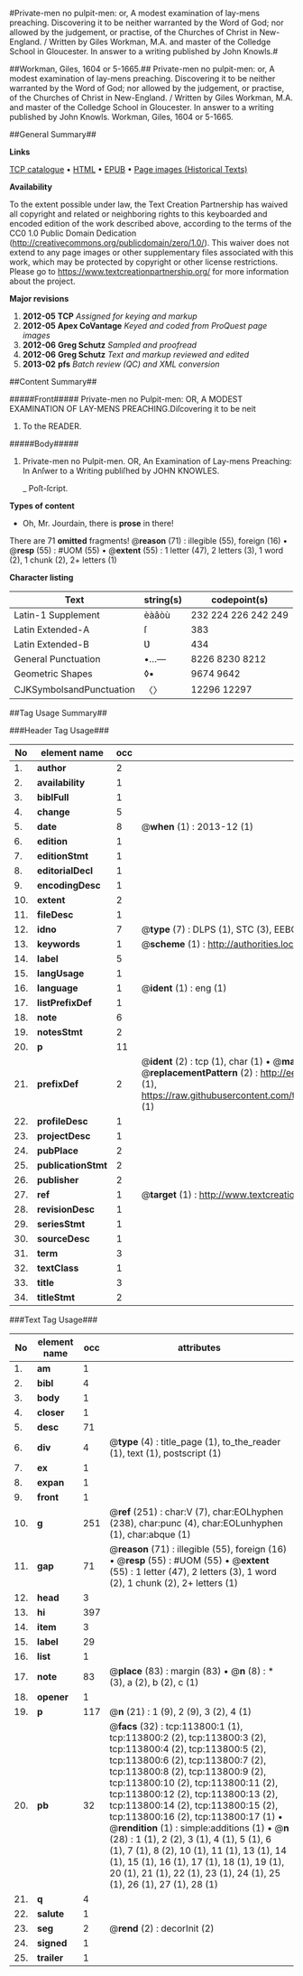 #Private-men no pulpit-men: or, A modest examination of lay-mens preaching. Discovering it to be neither warranted by the Word of God; nor allowed by the judgement, or practise, of the Churches of Christ in New-England. / Written by Giles Workman, M.A. and master of the Colledge School in Gloucester. In answer to a writing published by John Knowls.#

##Workman, Giles, 1604 or 5-1665.##
Private-men no pulpit-men: or, A modest examination of lay-mens preaching. Discovering it to be neither warranted by the Word of God; nor allowed by the judgement, or practise, of the Churches of Christ in New-England. / Written by Giles Workman, M.A. and master of the Colledge School in Gloucester. In answer to a writing published by John Knowls.
Workman, Giles, 1604 or 5-1665.

##General Summary##

**Links**

[TCP catalogue](http://www.ota.ox.ac.uk/tcp/)  • 
[HTML](http://tei.it.ox.ac.uk/tcp/Texts-HTML/free/A96/A96932.html)  • 
[EPUB](http://tei.it.ox.ac.uk/tcp/Texts-EPUB/free/A96/A96932.epub) • 
[Page images (Historical Texts)](https://historicaltexts.jisc.ac.uk/eebo-99861660e)

**Availability**

To the extent possible under law, the Text Creation Partnership has waived all copyright and related or neighboring rights to this keyboarded and encoded edition of the work described above, according to the terms of the CC0 1.0 Public Domain Dedication (http://creativecommons.org/publicdomain/zero/1.0/). This waiver does not extend to any page images or other supplementary files associated with this work, which may be protected by copyright or other license restrictions. Please go to https://www.textcreationpartnership.org/ for more information about the project.

**Major revisions**

1. __2012-05__ __TCP__ *Assigned for keying and markup*
1. __2012-05__ __Apex CoVantage__ *Keyed and coded from ProQuest page images*
1. __2012-06__ __Greg Schutz__ *Sampled and proofread*
1. __2012-06__ __Greg Schutz__ *Text and markup reviewed and edited*
1. __2013-02__ __pfs__ *Batch review (QC) and XML conversion*

##Content Summary##

#####Front#####
 Private-men no Pulpit-men: OR, A MODEST EXAMINATION OF LAY-MENS PREACHING.Diſcovering it to be neit
1. To the READER.

#####Body#####

1. Private-men no Pulpit-men. OR, An Examination of Lay-mens Preaching: In Anſwer to a Writing publiſhed by JOHN KNOWLES.

    _ Poſt-ſcript.

**Types of content**

  * Oh, Mr. Jourdain, there is **prose** in there!

There are 71 **omitted** fragments! 
 @__reason__ (71) : illegible (55), foreign (16)  •  @__resp__ (55) : #UOM (55)  •  @__extent__ (55) : 1 letter (47), 2 letters (3), 1 word (2), 1 chunk (2), 2+ letters (1)

**Character listing**


|Text|string(s)|codepoint(s)|
|---|---|---|
|Latin-1 Supplement|èàâòù|232 224 226 242 249|
|Latin Extended-A|ſ|383|
|Latin Extended-B|Ʋ|434|
|General Punctuation|•…—|8226 8230 8212|
|Geometric Shapes|◊▪|9674 9642|
|CJKSymbolsandPunctuation|〈〉|12296 12297|

##Tag Usage Summary##

###Header Tag Usage###

|No|element name|occ|attributes|
|---|---|---|---|
|1.|__author__|2||
|2.|__availability__|1||
|3.|__biblFull__|1||
|4.|__change__|5||
|5.|__date__|8| @__when__ (1) : 2013-12 (1)|
|6.|__edition__|1||
|7.|__editionStmt__|1||
|8.|__editorialDecl__|1||
|9.|__encodingDesc__|1||
|10.|__extent__|2||
|11.|__fileDesc__|1||
|12.|__idno__|7| @__type__ (7) : DLPS (1), STC (3), EEBO-CITATION (1), PROQUEST (1), VID (1)|
|13.|__keywords__|1| @__scheme__ (1) : http://authorities.loc.gov/ (1)|
|14.|__label__|5||
|15.|__langUsage__|1||
|16.|__language__|1| @__ident__ (1) : eng (1)|
|17.|__listPrefixDef__|1||
|18.|__note__|6||
|19.|__notesStmt__|2||
|20.|__p__|11||
|21.|__prefixDef__|2| @__ident__ (2) : tcp (1), char (1)  •  @__matchPattern__ (2) : ([0-9\-]+):([0-9IVX]+) (1), (.+) (1)  •  @__replacementPattern__ (2) : http://eebo.chadwyck.com/downloadtiff?vid=$1&page=$2 (1), https://raw.githubusercontent.com/textcreationpartnership/Texts/master/tcpchars.xml#$1 (1)|
|22.|__profileDesc__|1||
|23.|__projectDesc__|1||
|24.|__pubPlace__|2||
|25.|__publicationStmt__|2||
|26.|__publisher__|2||
|27.|__ref__|1| @__target__ (1) : http://www.textcreationpartnership.org/docs/. (1)|
|28.|__revisionDesc__|1||
|29.|__seriesStmt__|1||
|30.|__sourceDesc__|1||
|31.|__term__|3||
|32.|__textClass__|1||
|33.|__title__|3||
|34.|__titleStmt__|2||


###Text Tag Usage###

|No|element name|occ|attributes|
|---|---|---|---|
|1.|__am__|1||
|2.|__bibl__|4||
|3.|__body__|1||
|4.|__closer__|1||
|5.|__desc__|71||
|6.|__div__|4| @__type__ (4) : title_page (1), to_the_reader (1), text (1), postscript (1)|
|7.|__ex__|1||
|8.|__expan__|1||
|9.|__front__|1||
|10.|__g__|251| @__ref__ (251) : char:V (7), char:EOLhyphen (238), char:punc (4), char:EOLunhyphen (1), char:abque (1)|
|11.|__gap__|71| @__reason__ (71) : illegible (55), foreign (16)  •  @__resp__ (55) : #UOM (55)  •  @__extent__ (55) : 1 letter (47), 2 letters (3), 1 word (2), 1 chunk (2), 2+ letters (1)|
|12.|__head__|3||
|13.|__hi__|397||
|14.|__item__|3||
|15.|__label__|29||
|16.|__list__|1||
|17.|__note__|83| @__place__ (83) : margin (83)  •  @__n__ (8) : * (3), a (2), b (2), c (1)|
|18.|__opener__|1||
|19.|__p__|117| @__n__ (21) : 1 (9), 2 (9), 3 (2), 4 (1)|
|20.|__pb__|32| @__facs__ (32) : tcp:113800:1 (1), tcp:113800:2 (2), tcp:113800:3 (2), tcp:113800:4 (2), tcp:113800:5 (2), tcp:113800:6 (2), tcp:113800:7 (2), tcp:113800:8 (2), tcp:113800:9 (2), tcp:113800:10 (2), tcp:113800:11 (2), tcp:113800:12 (2), tcp:113800:13 (2), tcp:113800:14 (2), tcp:113800:15 (2), tcp:113800:16 (2), tcp:113800:17 (1)  •  @__rendition__ (1) : simple:additions (1)  •  @__n__ (28) : 1 (1), 2 (2), 3 (1), 4 (1), 5 (1), 6 (1), 7 (1), 8 (2), 10 (1), 11 (1), 13 (1), 14 (1), 15 (1), 16 (1), 17 (1), 18 (1), 19 (1), 20 (1), 21 (1), 22 (1), 23 (1), 24 (1), 25 (1), 26 (1), 27 (1), 28 (1)|
|21.|__q__|4||
|22.|__salute__|1||
|23.|__seg__|2| @__rend__ (2) : decorInit (2)|
|24.|__signed__|1||
|25.|__trailer__|1||
